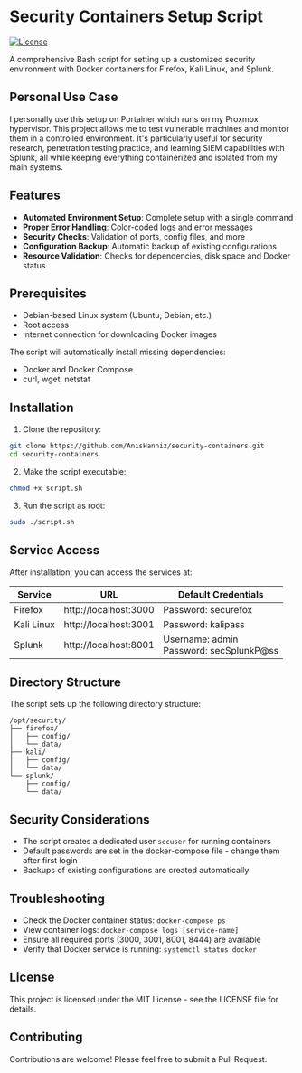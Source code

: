 # Security Containers Setup Script

[![License](https://img.shields.io/badge/License-MIT-blue.svg)](LICENSE)

A comprehensive Bash script for setting up a customized security environment with Docker containers for Firefox, Kali Linux, and Splunk.

## Personal Use Case

I personally use this setup on Portainer which runs on my Proxmox hypervisor. This project allows me to test vulnerable machines and monitor them in a controlled environment. It's particularly useful for security research, penetration testing practice, and learning SIEM capabilities with Splunk, all while keeping everything containerized and isolated from my main systems.

## Features

- **Automated Environment Setup**: Complete setup with a single command
- **Proper Error Handling**: Color-coded logs and error messages
- **Security Checks**: Validation of ports, config files, and more
- **Configuration Backup**: Automatic backup of existing configurations
- **Resource Validation**: Checks for dependencies, disk space and Docker status

## Prerequisites

- Debian-based Linux system (Ubuntu, Debian, etc.)
- Root access
- Internet connection for downloading Docker images

The script will automatically install missing dependencies:
- Docker and Docker Compose
- curl, wget, netstat

## Installation

1. Clone the repository:
```bash
git clone https://github.com/AnisHanniz/security-containers.git
cd security-containers
```

2. Make the script executable:
```bash
chmod +x script.sh
```

3. Run the script as root:
```bash
sudo ./script.sh
```

## Service Access

After installation, you can access the services at:

| Service | URL | Default Credentials |
|---------|-----|---------------------|
| Firefox | http://localhost:3000 | Password: securefox |
| Kali Linux | http://localhost:3001 | Password: kalipass |
| Splunk | http://localhost:8001 | Username: admin<br>Password: secSplunkP@ss |

## Directory Structure

The script sets up the following directory structure:

```
/opt/security/
├── firefox/
│   ├── config/
│   └── data/
├── kali/
│   ├── config/
│   └── data/
└── splunk/
    ├── config/
    └── data/
```

## Security Considerations

- The script creates a dedicated user `secuser` for running containers
- Default passwords are set in the docker-compose file - change them after first login
- Backups of existing configurations are created automatically

## Troubleshooting

- Check the Docker container status: `docker-compose ps`
- View container logs: `docker-compose logs [service-name]`
- Ensure all required ports (3000, 3001, 8001, 8444) are available
- Verify that Docker service is running: `systemctl status docker`

## License

This project is licensed under the MIT License - see the LICENSE file for details.

## Contributing

Contributions are welcome! Please feel free to submit a Pull Request.
